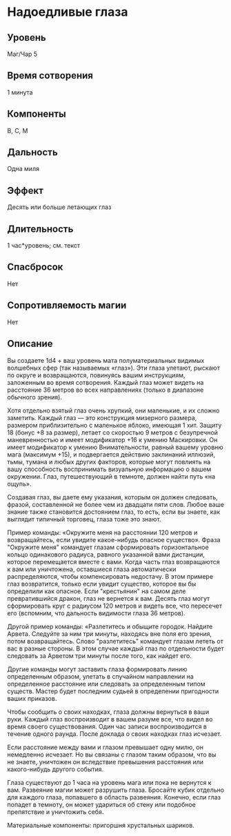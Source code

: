 # Надоедливые глаза

## Уровень
Маг/Чар 5
## Время сотворения
1 минута
## Компоненты
В, С, М
## Дальность
Одна миля
## Эффект
Десять или больше летающих глаз
## Длительность
1 час\*уровень; см. текст
## Спасбросок
Нет
## Сопротивляемость магии
Нет
## Описание
Вы создаете 1d4 + ваш уровень мата полуматериальных видимых волшебных сфер (так называемых «глаз»). Эти глаза улетают, рыскают по округе и возвращаются, повинуясь вашим инструкциям, заложенным во время сотворения. Каждый глаз может видеть на расстояние 36 метров во всех направлениях (только в диапазоне обычного зрения).

Хотя отдельно взятый глаз очень хрупкий, они маленькие, и их сложно заметить. Каждый глаз — это конструкция мизерного размера, размером приблизительно с маленькое яблоко, имеющая 1 хит. Защиту 18 (бонус +8 за размер), летает со скоростью 9 метров с безупречной маневренностью и имеет модификатор +16 к умению Маскировки. Он имеет модификатор к умению Внимательности, равный вашему уровню мага (максимум +15), и подвергается действию заклинаний иллюзий, тьмы, тумана и любых других факторов, которые могут повлиять на вашу способность воспринимать визуальную информацию о вашем окружении. Глаз, путешествующий в темноте, должен найти путь «на ощупь».

Создавая глаз, вы даете ему указания, которым он должен следовать, фразой, составленной не более чем из двадцати пяти слов. Любое ваше знание также становится достоянием глаз, то есть, если вы знаете, как выглядит типичный торговец, глаза тоже это знают.

Пример команды: «Окружите меня на расстоянии 120 метров и возвращайтесь, если увидите какое-нибудь опасное существо». Фраза "Окружите меня" командует глазам сформировать горизонтальное кольцо одинакового радиуса, равного указанной вами дистанции, которое перемещается вместе с вами. Когда часть глаз возвращаются к вам или уничтожена, оставшиеся глаза автоматически распределяются, чтобы компенсировать недостачу. В этом примере глаз возвратится, только если увидит существо, которое вы бы определили как опасное. Если "крестьянин" на самом деле превратившийся дракон, глаз не вернется к вам. Десять глаз могут сформировать круг с радиусом 120 метров и видеть все, что пересечет его (вспомним, что дальность видимости глаза 36 метров).

Другой пример команды: «Разлетитесь и обыщите городок. Найдите Арвета. Следуйте за ним три минуты, находясь вне поля его зрения, потом возвращайтесь. Слово "разлетитесь" командует глазам лететь от вас в разные стороны. В этом случае каждый глаз по отдельности будет следовать за Арветом три минуты после того, как найдет его.

Другие команды могут заставить глаза формировать линию определенным образом, улетать в спучайном направлении на определенное расстояние или следовать за определенным типом существ. Мастер будет последним судьей в определении пригодности ваших приказов.

Чтобы сообщить о своих находках, глаза должны вернуться в ваши руки. Каждый глаз воспроизводит в вашем разуме все, что видел во время своего существования. Один час записи воспроизводится в течение одного раунда. После доклада о своих находках глаз исчезает.

Если расстояние между вами и глазом превышает одну милю, он немедленно исчезает. Но вы связаны с глазом таким образом, что вы не знаете, уничтожен он вследствие превышения расстояния или какого-нибудь другого события.

Глаза существуют до 1 часа на уровень мага или пока не вернутся к вам. Развеяние магии может разрушить глаза. Бросайте кубик отдельно для каждого глаза, попавшего в область развеяния. Конечно, если глаз попадет в темноту, он может удариться об стену или подобное препятствие и уничтожить себя.

Материальные компоненты: пригоршня хрустальных шариков.
